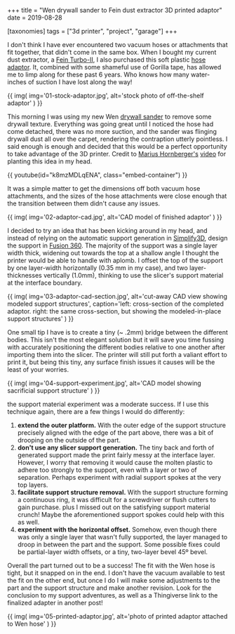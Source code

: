 +++
title = "Wen drywall sander to Fein dust extractor 3D printed adaptor"
date = 2019-08-28

[taxonomies]
tags = ["3d printer", "project", "garage"]
+++

I don't think I have ever encountered two vacuum hoses or attachments that fit together, that didn't come in the same box. When I bought my current dust extractor, a [Fein Turbo-II](https://amzn.to/2MLobD1), I also purchased this soft plastic [hose adaptor](https://amzn.to/2ZzUsPs). It, combined with some shameful use of Gorilla tape, has allowed me to limp along for these past 6 years. Who knows how many water-inches of suction I have lost along the way!

<!-- more -->

{{
  img(
    img='01-stock-adaptor.jpg',
    alt='stock photo of off-the-shelf adaptor'
  )
}}

This morning I was using my new Wen [drywall sander](https://amzn.to/2L4tawS) to remove some drywall texture. Everything was going great until I noticed the hose had come detached, there was no more suction, and the sander was flinging drywall dust all over the carpet, rendering the contraption utterly pointless. I said enough is enough and decided that this would be a perfect opportunity to take advantage of the 3D printer. Credit to [Marius Hornberger's](https://www.youtube.com/channel/UCn7lavsPdVGV0qmEEBT6NyA) [video](https://www.youtube.com/watch?v=k8mzMDLqENA) for planting this idea in my head.

{{ youtube(id="k8mzMDLqENA", class="embed-container") }}

It was a simple matter to get the dimensions off both vacuum hose attachments, and the sizes of the hose attachments were close enough that the transition between them didn't cause any issues.

{{
  img(
    img='02-adaptor-cad.jpg',
    alt='CAD model of finished adaptor'
  )
}}

I decided to try an idea that has been kicking around in my head, and instead of relying on the automatic support generation in [Simplify3D](https://www.simplify3d.com/), design the support in [Fusion 360](https://knowledge.autodesk.com/search-result/caas/sfdcarticles/sfdcarticles/How-to-activate-start-up-or-educational-licensing-for-Fusion-360.html). The majority of the support was a single layer width thick, widening out towards the top at a shallow angle I thought the printer would be able to handle with aplomb. I offset the top of the support by one layer-width horizontally (0.35 mm in my case), and two layer-thicknesses vertically (1.0mm), thinking to use the slicer's support material at the interface boundary.

{{
  img(
    img='03-adaptor-cad-section.jpg',
    alt='cut-away CAD view showing modeled support structures',
    caption='left: cross-section of the completed adaptor. right: the same cross-section, but showing the modeled-in-place support structures'
  )
}}

One small tip I have is to create a tiny (~ .2mm) bridge between the different bodies. This isn't the most elegant solution but it will save you time fussing with accurately positioning the different bodies relative to one another after importing them into the slicer. The printer will still put forth a valiant effort to print it, but being this tiny, any surface finish issues it causes will be the least of your worries.

{{
  img(
    img='04-support-experiment.jpg',
    alt='CAD model showing sacrificial support structure'
  )
}}

the support material experiment was a moderate success. If I use this technique again, there are a few things I would do differently:

1. **extend the outer platform.** With the outer edge of the support structure precisely aligned with the edge of the part above, there was a bit of drooping on the outside of the part.
2. **don't use any slicer support generation.** The tiny back and forth of generated support made the print fairly messy at the interface layer. However, I worry that removing it would cause the molten plastic to adhere too strongly to the support, even with a layer or two of separation. Perhaps experiment with radial support spokes at the very top layers.
3. **facilitate support structure removal.** With the support structure forming a continuous ring, it was difficult for a screwdriver or flush cutters to gain purchase. plus I missed out on the satisfying support material crunch! Maybe the aforementioned support spokes could help with this as well.
4. **experiment with the horizontal offset.** Somehow, even though there was only a single layer that wasn't fully supported, the layer managed to droop in between the part and the support. Some possible fixes could be partial-layer width offsets, or a tiny, two-layer bevel 45º bevel.

Overall the part turned out to be a success! The fit with the Wen hose is tight, but it snapped on in the end. I don't have the vacuum available to test the fit on the other end, but once I do I will make some adjustments to the part and the support structure and make another revision. Look for the conclusion to my support adventures, as well as a Thingiverse link to the finalized adapter in another post!

{{
  img(
    img='05-printed-adaptor.jpg',
    alt='photo of printed adaptor attached to Wen hose'
  )
}}
